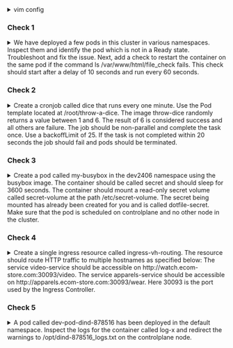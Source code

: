 <details><summary>vim config</summary>
<p>
  
```bash
export dy='--dry-run=client -o yaml' fg='--force --grace-period 0' && \
alias k=kubectl && source <(kubectl completion bash | sed 's/kubectl/k/g') && \
echo "source <(kubectl completion bash)" >> $HOME/.bashrc && \
echo -e 'set et nu sts=2 sw=2 ts=2 ' >> ~/.vimrc
EXPLAINED
set expandtab #never see \t again in your file - expands tab keypresses to space
set number
set softtabstop #of whitespace cols a tab/backspace keypress is worth
set shiftwidth=2 #of whitespace cols a "lvl of indent" is worth
set tabstop=2 #of whitespace cols a tab counts for

```
</p>
</details>

### Check 1 ###
<details><summary>
We have deployed a few pods in this cluster in various namespaces. Inspect them and identify the pod which is not in a Ready state. Troubleshoot and fix the issue.
Next, add a check to restart the container on the same pod if the command ls /var/www/html/file_check fails. This check should start after a delay of 10 seconds and run every 60 seconds.
</summary>
<p>
  
```bash
k get pods -A
k get pod -n dev1401 nginx1401 > 1.yml
apiVersion: v1
kind: Pod
metadata:
  labels:
    run: nginx
  name: nginx1401
  namespace: dev1401
spec:
  containers:
  - image: kodekloud/nginx
    imagePullPolicy: IfNotPresent
    name: nginx
    ports:
    - containerPort: 9080
      protocol: TCP
    readinessProbe:
      httpGet:
        path: /
        port: 9080    
    livenessProbe:
      exec:
        command:
        - ls
        - /var/www/html/file_check
      initialDelaySeconds: 10
      periodSeconds: 60
k delete pod -n dev1401 nginx1401 $fg
k create -f 1.yml
```
</p>
</details>

### Check 2 ###
<details><summary>
Create a cronjob called dice that runs every one minute. Use the Pod template located at /root/throw-a-dice. The image throw-dice randomly returns a value between 1 and 6. The result of 6 is considered success and all others are failure.
The job should be non-parallel and complete the task once. Use a backoffLimit of 25. 
If the task is not completed within 20 seconds the job should fail and pods should be terminated.
</summary>
<p>
  
```bash

```
</p>
</details>

### Check 3 ###
<details><summary>
Create a pod called my-busybox in the dev2406 namespace using the busybox image. The container should be called secret and should sleep for 3600 seconds. 
The container should mount a read-only secret volume called secret-volume at the path /etc/secret-volume. The secret being mounted has already been created for you and is called dotfile-secret.
Make sure that the pod is scheduled on controlplane and no other node in the cluster.
</summary>
<p>
  
```bash

```
</p>
</details>

### Check 4 ###
<details><summary>
Create a single ingress resource called ingress-vh-routing. The resource should route HTTP traffic to multiple hostnames as specified below:
The service video-service should be accessible on http://watch.ecom-store.com:30093/video.
The service apparels-service should be accessible on http://apparels.ecom-store.com:30093/wear.
Here 30093 is the port used by the Ingress Controller.
</summary>
<p>
  
```bash

```
</p>
</details>

### Check 5 ###
<details><summary>
A pod called dev-pod-dind-878516 has been deployed in the default namespace. Inspect the logs for the container called log-x and redirect the warnings to /opt/dind-878516_logs.txt on the controlplane node.
</summary>
<p>
  
```bash

```
</p>
</details>

